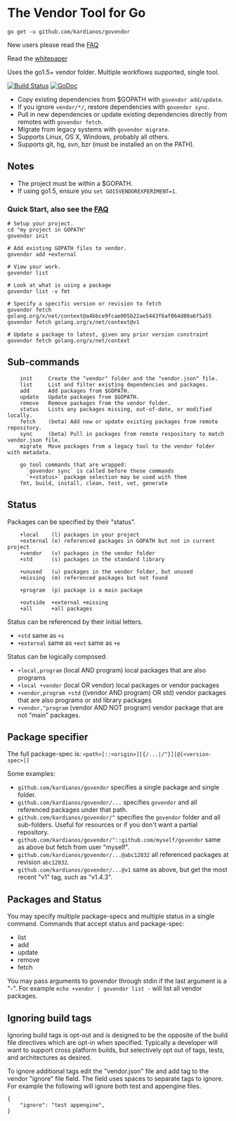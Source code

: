 # The Vendor Tool for Go
`go get -u github.com/kardianos/govendor`

New users please read the [FAQ](doc/faq.md)

Read the [whitepaper](doc/whitepaper.md)

Uses the go1.5+ vendor folder. Multiple workflows supported, single tool.

[![Build Status](https://travis-ci.org/kardianos/govendor.svg?branch=master)](https://travis-ci.org/kardianos/govendor)
[![GoDoc](https://godoc.org/github.com/kardianos/govendor?status.svg)](https://godoc.org/github.com/kardianos/govendor)

 * Copy existing dependencies from $GOPATH with `govendor add/update`.
 * If you ignore `vendor/*/`, restore dependencies with `govendor sync`.
 * Pull in new dependencies or update existing dependencies directly from
	remotes with `govendor fetch`.
 * Migrate from legacy systems with `govendor migrate`.
 * Supports Linux, OS X, Windows, probably all others.
 * Supports git, hg, svn, bzr (must be installed an on the PATH).

## Notes

 * The project must be within a $GOPATH.
 * If using go1.5, ensure you `set GO15VENDOREXPERIMENT=1`.

### Quick Start, also see the [FAQ](doc/faq.md)
```
# Setup your project.
cd "my project in GOPATH"
govendor init

# Add existing GOPATH files to vendor.
govendor add +external

# View your work.
govendor list

# Look at what is using a package
govendor list -v fmt

# Specify a specific version or revision to fetch
govendor fetch golang.org/x/net/context@a4bbce9fcae005b22ae5443f6af064d80a6f5a55
govendor fetch golang.org/x/net/context@v1

# Update a package to latest, given any prior version constraint
govendor fetch golang.org/x/net/context
```

## Sub-commands
```
	init     Create the "vendor" folder and the "vendor.json" file.
	list     List and filter existing dependencies and packages.
	add      Add packages from $GOPATH.
	update   Update packages from $GOPATH.
	remove   Remove packages from the vendor folder.
	status   Lists any packages missing, out-of-date, or modified locally.
	fetch    (beta) Add new or update existing packages from remote repository.
	sync     (beta) Pull in packages from remote respository to match vendor.json file.
	migrate  Move packages from a legacy tool to the vendor folder with metadata.
	
	go tool commands that are wrapped:
	  `govendor sync` is called before these commands
	  `+<status>` package selection may be used with them
	fmt, build, install, clean, test, vet, generate
```

## Status

Packages can be specified by their "status".
```
	+local    (l) packages in your project
	+external (e) referenced packages in GOPATH but not in current project
	+vendor   (v) packages in the vendor folder
	+std      (s) packages in the standard library

	+unused   (u) packages in the vendor folder, but unused
	+missing  (m) referenced packages but not found

	+program  (p) package is a main package

	+outside  +external +missing
	+all      +all packages
```

Status can be referenced by their initial letters.

 * `+std` same as `+s`
 * `+external` same as `+ext` same as `+e`
	
Status can be logically composed:

 * `+local,program` (local AND program) local packages that are also programs
 * `+local +vendor` (local OR vendor) local packages or vendor packages
 * `+vendor,program +std` ((vendor AND program) OR std) vendor packages that are also programs
	or std library packages
 * `+vendor,^program` (vendor AND NOT program) vendor package that are not "main" packages.

## Package specifier

The full package-spec is: 
`<path>[::<origin>][{/...|/^}][@[<version-spec>]]`

Some examples:

 * `github.com/kardianos/govendor` specifies a single package and single folder.
 * `github.com/kardianos/govendor/...` specifies `govendor` and all referenced
	packages under that path.
 * `github.com/kardianos/govendor/^` specifies the `govendor` folder and all
	sub-folders. Useful for resources or if you don't want a partial repository.
 * `github.com/kardianos/govendor/^::github.com/myself/govendor` same as above
	but fetch from user "myself".
 * `github.com/kardianos/govendor/...@abc12032` all referenced packages at
	revision `abc12032`.
 * `github.com/kardianos/govendor/...@v1` same as above, but get the most recent
	"v1" tag, such as "v1.4.3".

## Packages and Status

You may specify multiple package-specs and multiple status in a single command.
Commands that accept status and package-spec:

 * list
 * add
 * update
 * remove
 * fetch

You may pass arguments to govendor through stdin if the last argument is a "-".
For example `echo +vendor | govendor list -` will list all vendor packages.

## Ignoring build tags
Ignoring build tags is opt-out and is designed to be the opposite of the build
file directives which are opt-in when specified. Typically a developer will
want to support cross platform builds, but selectively opt out of tags, tests,
and architectures as desired.

To ignore additional tags edit the "vendor.json" file and add tag to the vendor
"ignore" file field. The field uses spaces to separate tags to ignore.
For example the following will ignore both test and appengine files.
```
{
	"ignore": "test appengine",
}
```
